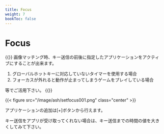 ```yaml
---
title: Focus
weight: 7
bookToc: false
---
```


# Focus

{{<hint info>}}
画像マッチング時、キー送信の前後に指定したアプリケーションをアクティブにすることが出来ます。
1. グローバルホットキーに対応していないタイマーを使用する場合
2. フォーカスが外れると動作が止まってしまうゲームをプレイしている場合

等でご活用下さい。
{{</hint>}}

{{< figure src="/image/ash/setfocus001.png" class="center" >}}


アプリケーションの追加は[+]ボタンから行えます。

キー送信をアプリが受け取ってくれない場合は、キー送信までの時間の値を大きくしてみて下さい。